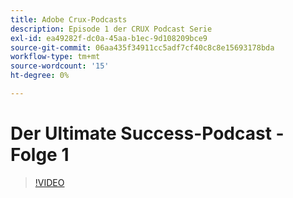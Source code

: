 ```yaml
---
title: Adobe Crux-Podcasts
description: Episode 1 der CRUX Podcast Serie
exl-id: ea49282f-dc0a-45aa-b1ec-9d108209bce9
source-git-commit: 06aa435f34911cc5adf7cf40c8c8e15693178bda
workflow-type: tm+mt
source-wordcount: '15'
ht-degree: 0%

---
```


# Der Ultimate Success-Podcast - Folge 1

>[!VIDEO](https://video.tv.adobe.com/v/3428393?quality=12learn=on)

